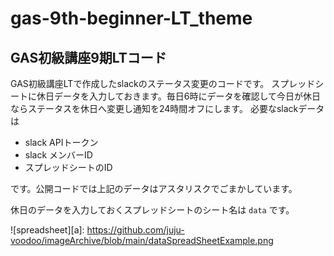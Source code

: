 # gas-9th-beginner-LT_theme
## GAS初級講座9期LTコード

GAS初級講座LTで作成したslackのステータス変更のコードです。
スプレッドシートに休日データを入力しておきます。毎日6時にデータを確認して今日が休日ならステータスを休日へ変更し通知を24時間オフにします。
必要なslackデータは
- slack APIトークン
- slack メンバーID
- スプレッドシートのID

です。公開コードでは上記のデータはアスタリスクでごまかしています。

休日のデータを入力しておくスプレッドシートのシート名は ```data``` です。

![spreadsheet][a]: https://github.com/juju-voodoo/imageArchive/blob/main/dataSpreadSheetExample.png

